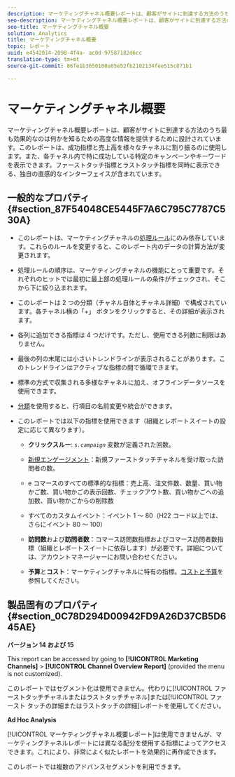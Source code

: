 ```yaml
---
description: マーケティングチャネル概要レポートは、顧客がサイトに到達する方法のうち最も効果的なのは何かを知るための高度な情報を提供するために設計されています。このレポートは、成功指標と売上高を様々なチャネルに割り振るのに使用します。また、各チャネル内で特に成功している特定のキャンペーンやキーワードを表示できます。ファーストタッチ指標とラストタッチ指標を同時に表示できる、独自の直感的なインターフェイスが含まれています。
seo-description: マーケティングチャネル概要レポートは、顧客がサイトに到達する方法のうち最も効果的なのは何かを知るための高度な情報を提供するために設計されています。このレポートは、成功指標と売上高を様々なチャネルに割り振るのに使用します。また、各チャネル内で特に成功している特定のキャンペーンやキーワードを表示できます。ファーストタッチ指標とラストタッチ指標を同時に表示できる、独自の直感的なインターフェイスが含まれています。
seo-title: マーケティングチャネル概要
solution: Analytics
title: マーケティングチャネル概要
topic: レポート
uuid: e4542014-2098-4f4a- ac0d-97587182d6cc
translation-type: tm+mt
source-git-commit: 86fe1b3650100a05e52fb2102134fee515c871b1

---
```



# マーケティングチャネル概要

マーケティングチャネル概要レポートは、顧客がサイトに到達する方法のうち最も効果的なのは何かを知るための高度な情報を提供するために設計されています。このレポートは、成功指標と売上高を様々なチャネルに割り振るのに使用します。また、各チャネル内で特に成功している特定のキャンペーンやキーワードを表示できます。ファーストタッチ指標とラストタッチ指標を同時に表示できる、独自の直感的なインターフェイスが含まれています。

## 一般的なプロパティ {#section_87F54048CE5445F7A6C795C7787C530A}

* このレポートは、マーケティングチャネルの[処理ルール](https://marketing.adobe.com/resources/help/en_US/mchannel/index.html?f=c_channels_rules)にのみ依存しています。これらのルールを変更すると、このレポート内のデータの計算方法が変更されます。
* 処理ルールの順序は、マーケティングチャネルの機能にとって重要です。それぞれのヒットでは最初に最上部の処理ルールの条件がチェックされ、そこから下に絞り込まれます。
* このレポートは 2 つの分類（チャネル自体とチャネル詳細）で構成されています。各チャネル横の「+」 ボタンをクリックすると、その詳細が表示されます。
* 各列に追加できる指標は 4 つだけです。ただし、使用できる列数に制限はありません。
* 最後の列の末尾には小さいトレンドラインが表示されることがあります。このトレンドラインはアクティブな指標の間で循環できます。
* 標準の方式で収集される多様なチャネルに加え、オフラインデータソースを使用できます。
* [分類](https://marketing.adobe.com/resources/help/en_US/mchannel/index.html?f=t_classifications)を使用すると、行項目の名前変更や統合ができます。
* このレポートでは以下の指標を使用できます（組織とレポートスイートの設定に応じて異なります）。

   * **クリックスルー**: *`s.campaign`* 変数が定義された回数。

   * [新規エンゲージメント](https://marketing.adobe.com/resources/help/en_US/mchannel/index.html?f=t_visitor_engagement)：新規ファーストタッチチャネルを受け取った訪問者の数。
   * e コマースのすべての標準的な指標：売上高、注文件数、数量、買い物かご数、買い物かごの表示回数、チェックアウト数、買い物かごへの追加数、買い物かごからの削除数
   * すべてのカスタムイベント：イベント 1 ～ 80（H22 コード以上では、さらにイベント 80 ～ 100）
   * **訪問数**&#x200B;および&#x200B;**訪問者数**：コマース訪問数指標およびコマース訪問者数指標（組織とレポートスイートに依存します）が必要です。詳細については、アカウントマネージャーにお問い合わせください。

   * **予算**&#x200B;と&#x200B;**コスト**：マーケティングチャネルに特有の指標。[コストと予算](https://marketing.adobe.com/resources/help/en_US/mchannel/index.html?f=c_overview_budget)を参照してください。

## 製品固有のプロパティ {#section_0C78D294D00942FD9A26D37CB5D645AE}

**バージョン 14 および 15**

This report can be accessed by going to **[!UICONTROL Marketing Channels]** &gt; **[!UICONTROL Channel Overview Report]** (provided the menu is not customized).

このレポートではセグメント化は使用できません。代わりに[!UICONTROL ファーストタッチチャネルまたはラストタッチチャネル]または[!UICONTROL ファースト タッチの詳細またはラストタッチの詳細]レポートを使用してください。

**Ad Hoc Analysis**

[!UICONTROL マーケティングチャネル概要レポート]は使用できませんが、マーケティングチャネルレポートには異なる配分を使用する指標によってアクセスできます。これにより、非常によく似たレポートを効果的に再作成できます。

このレポートでは複数のアドバンスセグメントを利用できます。
